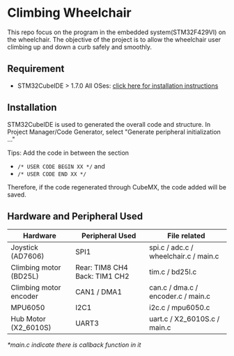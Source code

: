 # Climbing Wheelchair

This repo focus on the program  in the embedded system(STM32F429VI) on the wheelchair.
The objective of the project is to allow the wheelchair user climbing up and down a curb safely and smoothly.

## Requirement
- STM32CubeIDE > 1.7.0
  All OSes: [click here for installation instructions](https://www.st.com/en/development-tools/stm32cubeide.html)


## Installation
STM32CubeIDE is used to generated the overall code and structure.
In Project Manager/Code Generator, select "Generate peripheral initialization ..."

Tips: Add the code in between the section 
- `/* USER CODE BEGIN XX */` and 
- `/* USER CODE END XX */`

Therefore, if the code regenerated through CubeMX, the code added will be saved.

## Hardware and Peripheral Used
| Hardware | Peripheral Used | File related |
| --- | ----------- | ----------- |
| Joystick (AD7606) | SPI1 | spi.c / adc.c / wheelchair.c /  main.c |
| Climbing motor (BD25L) | Rear: TIM8 CH4  Back: TIM1 CH2 | tim.c / bd25l.c |
| Climbing motor encoder | CAN1 / DMA1 | can.c / dma.c / encoder.c / main.c |
| MPU6050 | I2C1 | i2c.c / mpu6050.c |
| Hub Motor (X2_6010S) | UART3 | uart.c / X2_6010S.c / main.c |

*\*main.c indicate there is callback function in it*






